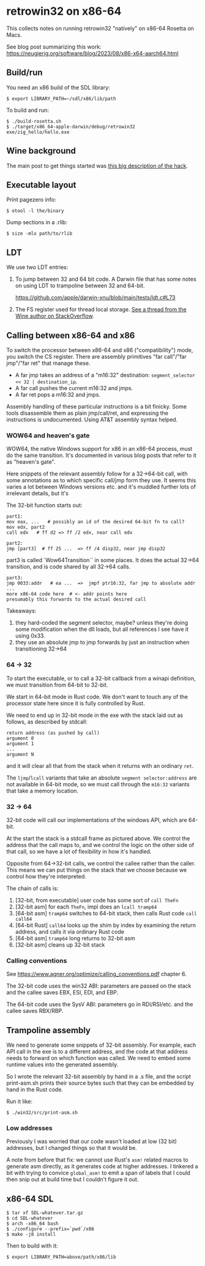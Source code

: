# retrowin32 on x86-64

This collects notes on running retrowin32 "natively" on x86-64 Rosetta on Macs.

See blog post summarizing this work:
https://neugierig.org/software/blog/2023/08/x86-x64-aarch64.html

## Build/run

You need an x86 build of the SDL library:

```
$ export LIBRARY_PATH=~/sdl/x86/lib/path
```

To build and run:

```
$ ./build-rosetta.sh
$ ./target/x86_64-apple-darwin/debug/retrowin32 exe/zig_hello/hello.exe
```

## Wine background

The main post to get things started was
[this big description of the hack](https://www.winehq.org/pipermail/wine-devel/2019-December/156602.html).

## Executable layout

Print pagezero info:

```
$ otool -l the/binary
```

Dump sections in a .rlib:

```
$ size -mlx path/to/rlib
```

## LDT

We use two LDT entries:

1. To jump between 32 and 64 bit code. A Darwin file that has some notes on
   using LDT to trampoline between 32 and 64-bit.

   https://github.com/apple/darwin-xnu/blob/main/tests/ldt.c#L73

2. The FS register used for thread local storage.
   [See a thread from the Wine author on StackOverflow](https://stackoverflow.com/questions/53244454/how-did-wine64-manage-to-handle-macos).

## Calling between x86-64 and x86

To switch the processor between x86-64 and x86 ("compatibility") mode, you
switch the CS register. There are assembly primitives "far call"/"far jmp"/"far
ret" that manage these.

- A far jmp takes an address of a "m16:32" destination:
  `segment_selector << 32 | destination_ip`.
- A far call pushes the current m16:32 and jmps.
- A far ret pops a m16:32 and jmps.

Assembly handling of these particular instructions is a bit finicky. Some tools
disassemble them as plain jmp/call/ret, and expressing the instructions is
undocumented. Using AT&T assembly syntax helped.

### WOW64 and heaven's gate

WOW64, the native Windows support for x86 in an x86-64 process, must do the same
transition. It's documented in various blog posts that refer to it as "heaven's
gate".

Here snippets of the relevant assembly follow for a 32->64-bit call, with some
annotations as to which specific call/jmp form they use. It seems this varies a
lot between Windows versions etc. and it's muddled further lots of irrelevant
details, but it's

The 32-bit function starts out:

```
part1:
mov eax, ...   # possibly an id of the desired 64-bit fn to call?
mov edx, part2
call edx   # ff d2 => ff /2 edx, near call edx
```

```
part2:
jmp [part3]  # ff 25 ...  => ff /4 disp32, near jmp disp32
```

part3 is called `Wow64Transition`` in some places. It does the actual 32->64
transition, and is code shared by all 32->64 calls.

```
part3:
jmp 0033:addr   # ea ...  =>  jmpf ptr16:32, far jmp to absolute addr
...
more x86-64 code here  # <- addr points here
presumably this forwards to the actual desired call
```

Takeaways:

1. they hard-coded the segment selector, maybe? unless they're doing some
   modification when the dll loads, but all references I see have it using 0x33.
2. they use an absolute jmp to jmp forwards by just an instruction when
   transitioning 32->64

### 64 -> 32

To start the executable, or to call a 32-bit callback from a winapi definition,
we must transition from 64-bit to 32-bit.

We start in 64-bit mode in Rust code. We don't want to touch any of the
processor state here since it is fully controlled by Rust.

We need to end up in 32-bit mode in the exe with the stack laid out as follows,
as described by stdcall:

```
return address (as pushed by call)
argument 0
argument 1
...
argument N
```

and it will clear all that from the stack when it returns with an ordinary
`ret`.

The `ljmp`/`lcall` variants that take an absolute `segment selector:address` are
not available in 64-bit mode, so we must call through the `m16:32` variants that
take a memory location.

### 32 -> 64

32-bit code will call our implementations of the windows API, which are 64-bit.

At the start the stack is a stdcall frame as pictured above. We control the
address that the call maps to, and we control the logic on the other side of
that call, so we have a lot of flexibility in how it's handled.

Opposite from 64->32-bit calls, we control the callee rather than the caller.
This means we can put things on the stack that we choose because we control how
they're interpreted.

The chain of calls is:

1. [32-bit, from executable] user code has some sort of `call TheFn`
2. [32-bit asm] for each `TheFn`, impl does an `lcall tramp64`
3. [64-bit asm] `tramp64` switches to 64-bit stack, then calls Rust code
   `call call64`
4. [64-bit Rust] `call64` looks up the shim by index by examining the return
   address, and calls it via ordinary Rust code
5. [64-bit asm] `tramp64` long returns to 32-bit asm
6. [32-bit asm] cleans up 32-bit stack

### Calling conventions

See https://www.agner.org/optimize/calling_conventions.pdf chapter 6.

The 32-bit code uses the win32 ABI: parameters are passed on the stack and the
callee saves EBX, ESI, EDI, and EBP.

The 64-bit code uses the SysV ABI: parameters go in RDI/RSI/etc. and the callee
saves RBX/RBP.

## Trampoline assembly

We need to generate some snippets of 32-bit assembly. For example, each API call
in the exe is to a different address, and the code at that address needs to
forward on which function was called. We need to embed some runtime values into
the generated assembly.

So I wrote the relevant 32-bit assembly by hand in a .s file, and the script
print-asm.sh prints their source bytes such that they can be embedded by hand in
the Rust code.

Run it like:

```
$ ./win32/src/print-asm.sh
```

### Low addresses

Previously I was worried that our code wasn't loaded at low (32 bit) addresses,
but I changed things so that it would be.

A note from before that fix: we cannot use Rust's `asm!` related macros to
generate asm directly, as it generates code at higher addresses. I tinkered a
bit with trying to convice `global_asm!` to emit a span of labels that I could
then snip out at build time but I couldn't figure it out.

## x86-64 SDL

```
$ tar xf SDL-whatever.tar.gz
$ cd SDL-whatever
$ arch -x86_64 bash
$ ./configure --prefix=`pwd`/x86
$ make -j8 install
```

Then to build with it:

```
$ export LIBRARY_PATH=above/path/x86/lib
```
